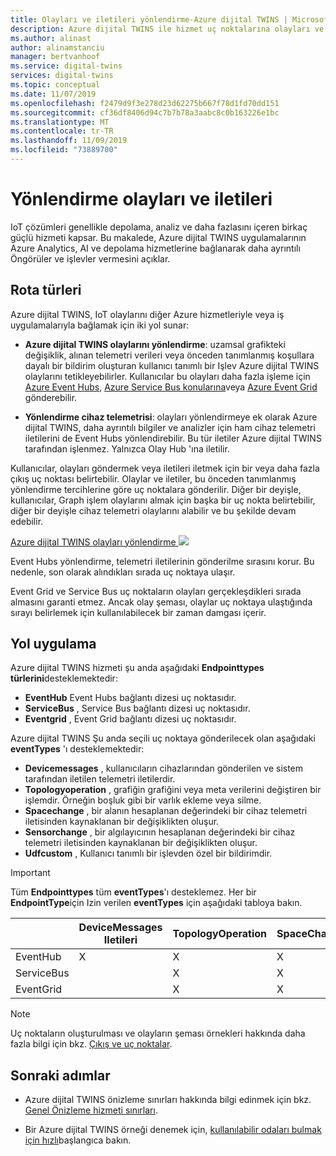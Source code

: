 ```yaml
---
title: Olayları ve iletileri yönlendirme-Azure dijital TWINS | Microsoft Docs
description: Azure dijital TWINS ile hizmet uç noktalarına olayları ve iletileri yönlendirmeye genel bakış
ms.author: alinast
author: alinamstanciu
manager: bertvanhoof
ms.service: digital-twins
services: digital-twins
ms.topic: conceptual
ms.date: 11/07/2019
ms.openlocfilehash: f2479d9f3e278d23d62275b667f78d1fd70dd151
ms.sourcegitcommit: cf36df8406d94c7b7b78a3aabc8c0b163226e1bc
ms.translationtype: MT
ms.contentlocale: tr-TR
ms.lasthandoff: 11/09/2019
ms.locfileid: "73889700"
---
```

# <a name="routing-events-and-messages"></a>Yönlendirme olayları ve iletileri

IoT çözümleri genellikle depolama, analiz ve daha fazlasını içeren birkaç güçlü hizmeti kapsar. Bu makalede, Azure dijital TWINS uygulamalarının Azure Analytics, AI ve depolama hizmetlerine bağlanarak daha ayrıntılı Öngörüler ve işlevler vermesini açıklar.

## <a name="route-types"></a>Rota türleri  

Azure dijital TWINS, IoT olaylarını diğer Azure hizmetleriyle veya iş uygulamalarıyla bağlamak için iki yol sunar:

* **Azure dijital TWINS olaylarını yönlendirme**: uzamsal grafikteki değişiklik, alınan telemetri verileri veya önceden tanımlanmış koşullara dayalı bir bildirim oluşturan kullanıcı tanımlı bir Işlev Azure dijital TWINS olaylarını tetikleyebilirler. Kullanıcılar bu olayları daha fazla işleme için [Azure Event Hubs](https://azure.microsoft.com/services/event-hubs/), [Azure Service Bus konularına](https://azure.microsoft.com/services/service-bus/)veya [Azure Event Grid](https://azure.microsoft.com/services/event-grid/) gönderebilir.

* **Yönlendirme cihaz telemetrisi**: olayları yönlendirmeye ek olarak Azure dijital TWINS, daha ayrıntılı bilgiler ve analizler için ham cihaz telemetri iletilerini de Event Hubs yönlendirebilir. Bu tür iletiler Azure dijital TWINS tarafından işlenmez. Yalnızca Olay Hub 'ına iletilir.

Kullanıcılar, olayları göndermek veya iletileri iletmek için bir veya daha fazla çıkış uç noktası belirtebilir. Olaylar ve iletiler, bu önceden tanımlanmış yönlendirme tercihlerine göre uç noktalara gönderilir. Diğer bir deyişle, kullanıcılar, Graph işlem olaylarını almak için başka bir uç nokta belirtebilir, diğer bir deyişle cihaz telemetri olaylarını alabilir ve bu şekilde devam edebilir.

[Azure dijital TWINS olayları yönlendirme ![](media/concepts/digital-twins-events-routing.png)](media/concepts/digital-twins-events-routing.png#lightbox)

Event Hubs yönlendirme, telemetri iletilerinin gönderilme sırasını korur. Bu nedenle, son olarak alındıkları sırada uç noktaya ulaşır. 

Event Grid ve Service Bus uç noktaların olayları gerçekleşdikleri sırada almasını garanti etmez. Ancak olay şeması, olaylar uç noktaya ulaştığında sırayı belirlemek için kullanılabilecek bir zaman damgası içerir.

## <a name="route-implementation"></a>Yol uygulama

Azure dijital TWINS hizmeti şu anda aşağıdaki **Endpointtypes türlerini**desteklemektedir:

* **EventHub** Event Hubs bağlantı dizesi uç noktasıdır.
* **ServiceBus** , Service Bus bağlantı dizesi uç noktasıdır.
* **Eventgrid** , Event Grid bağlantı dizesi uç noktasıdır.

Azure dijital TWINS Şu anda seçili uç noktaya gönderilecek olan aşağıdaki **eventTypes** 'ı desteklemektedir:

* **Devicemessages** , kullanıcıların cihazlarından gönderilen ve sistem tarafından iletilen telemetri iletilerdir.
* **Topologyoperation** , grafiğin grafiğini veya meta verilerini değiştiren bir işlemdir. Örneğin boşluk gibi bir varlık ekleme veya silme.
* **Spacechange** , bir alanın hesaplanan değerindeki bir cihaz telemetri iletisinden kaynaklanan bir değişiklikten oluşur.
* **Sensorchange** , bir algılayıcının hesaplanan değerindeki bir cihaz telemetri iletisinden kaynaklanan bir değişiklikten oluşur.
* **Udfcustom** , Kullanıcı tanımlı bir işlevden özel bir bildirimdir.

> [!IMPORTANT]  
> Tüm **Endpointtypes** tüm **eventTypes**'ı desteklemez.
> Her bir **EndpointType**için Izin verilen **eventTypes** için aşağıdaki tabloya bakın.

|             | DeviceMessages Iletileri | TopologyOperation | SpaceChange | SensorChange | UdfCustom |
| ----------- | -------------- | ----------------- | ----------- | ------------ | --------- |
| EventHub|     X          |         X         |     X       |      X       |   X       |
| ServiceBus|              |         X         |     X       |      X       |   X       |
| EventGrid|               |         X         |     X       |      X       |   X       |

>[!NOTE]  
>Uç noktaların oluşturulması ve olayların şeması örnekleri hakkında daha fazla bilgi için bkz. [Çıkış ve uç noktalar](how-to-egress-endpoints.md).

## <a name="next-steps"></a>Sonraki adımlar

- Azure dijital TWINS önizleme sınırları hakkında bilgi edinmek için bkz. [Genel Önizleme hizmeti sınırları](concepts-service-limits.md).

- Bir Azure dijital TWINS örneği denemek için, [kullanılabilir odaları bulmak için hızlı](quickstart-view-occupancy-dotnet.md)başlangıca bakın.